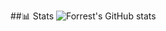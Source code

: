 ##📊 Stats
![Forrest's GitHub stats](https://github-readme-stats.vercel.app/api?username=WaleedButt&show_icons=true&theme=gruvbox) 
